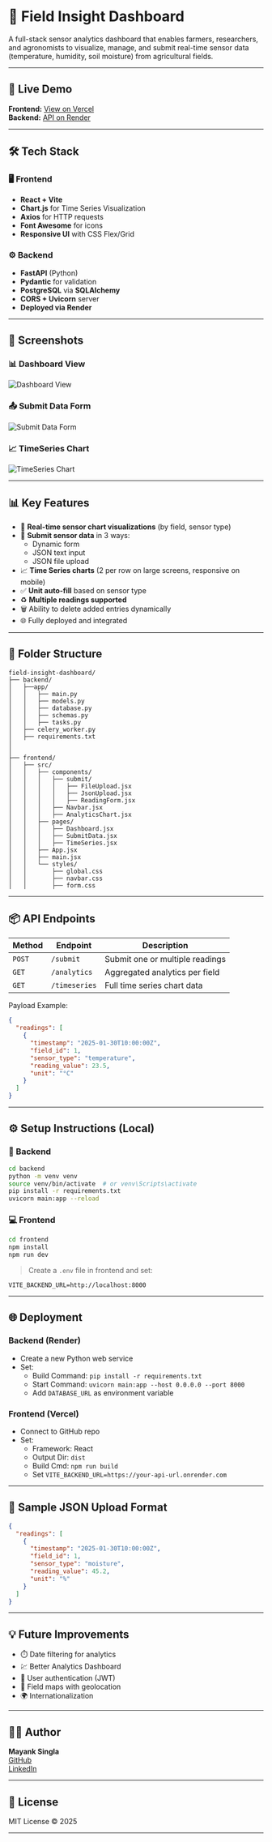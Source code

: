
# 🌾 Field Insight Dashboard

A full-stack sensor analytics dashboard that enables farmers, researchers, and agronomists to visualize, manage, and submit real-time sensor data (temperature, humidity, soil moisture) from agricultural fields.

---

## 🚀 Live Demo

**Frontend:** [View on Vercel](https://feild-insight.vercel.app?_vercel_share=IcQ9RvdZepEqlchohDwtesuZqqSehVgU)  
**Backend:** [API on Render](https://feild-insight.onrender.com/analytics)  

---

## 🛠 Tech Stack

### 🖥 Frontend
- **React + Vite**
- **Chart.js** for Time Series Visualization
- **Axios** for HTTP requests
- **Font Awesome** for icons
- **Responsive UI** with CSS Flex/Grid

### ⚙ Backend
- **FastAPI** (Python)
- **Pydantic** for validation
- **PostgreSQL** via **SQLAlchemy**
- **CORS + Uvicorn** server
- **Deployed via Render**

---

## 📸 Screenshots

### 📊 Dashboard View
![Dashboard View](assets/screenshots/dashboard-view.png)

### 📤 Submit Data Form
![Submit Data Form](assets/screenshots/upload-form.png)

### 📈 TimeSeries Chart
![TimeSeries Chart](assets/screenshots/TimeSeries-chart.png)

---

## 📊 Key Features

- 🔁 **Real-time sensor chart visualizations** (by field, sensor type)
- 🧾 **Submit sensor data** in 3 ways:
  - Dynamic form
  - JSON text input
  - JSON file upload
- 📈 **Time Series charts** (2 per row on large screens, responsive on mobile)
- ✅ **Unit auto-fill** based on sensor type
- ♻️ **Multiple readings supported**
- 🗑️ Ability to delete added entries dynamically
- 🌐 Fully deployed and integrated

---

## 📁 Folder Structure

```
field-insight-dashboard/
├── backend/
│   ├──app/
│   │   ├── main.py
│   │   ├── models.py
│   │   ├── database.py
│   │   ├── schemas.py
│   │   ├── tasks.py
│   ├── celery_worker.py
│   ├── requirements.txt
│
│
├── frontend/
│   ├── src/
│   │   ├── components/
│   │   │   ├── submit/
│   │   │   │   ├── FileUpload.jsx
│   │   │   │   ├── JsonUpload.jsx
│   │   │   │   ├── ReadingForm.jsx
│   │   │   ├── Navbar.jsx
│   │   │   ├── AnalyticsChart.jsx
│   │   ├── pages/
│   │   │   ├── Dashboard.jsx
│   │   │   ├── SubmitData.jsx
│   │   │   ├── TimeSeries.jsx
│   │   ├── App.jsx
│   │   ├── main.jsx
│   │   └── styles/
│   │       ├── global.css
│   │       ├── navbar.css
│   │       ├── form.css
```

---

## 📦 API Endpoints

| Method | Endpoint        | Description                       |
|--------|------------------|-----------------------------------|
| `POST` | `/submit`        | Submit one or multiple readings  |
| `GET`  | `/analytics`     | Aggregated analytics per field   |
| `GET`  | `/timeseries`    | Full time series chart data      |

Payload Example:
```json
{
  "readings": [
    {
      "timestamp": "2025-01-30T10:00:00Z",
      "field_id": 1,
      "sensor_type": "temperature",
      "reading_value": 23.5,
      "unit": "°C"
    }
  ]
}
```

---

## ⚙️ Setup Instructions (Local)

### 🔧 Backend

```bash
cd backend
python -m venv venv
source venv/bin/activate  # or venv\Scripts\activate
pip install -r requirements.txt
uvicorn main:app --reload
```

### 💻 Frontend

```bash
cd frontend
npm install
npm run dev
```

> Create a `.env` file in frontend and set:
```env
VITE_BACKEND_URL=http://localhost:8000
```

---

## 🌐 Deployment

### Backend (Render)
- Create a new Python web service
- Set:
  - Build Command: `pip install -r requirements.txt`
  - Start Command: `uvicorn main:app --host 0.0.0.0 --port 8000`
  - Add `DATABASE_URL` as environment variable

### Frontend (Vercel)
- Connect to GitHub repo
- Set:
  - Framework: React
  - Output Dir: `dist`
  - Build Cmd: `npm run build`
  - Set `VITE_BACKEND_URL=https://your-api-url.onrender.com`

---

## 🧪 Sample JSON Upload Format

```json
{
  "readings": [
    {
      "timestamp": "2025-01-30T10:00:00Z",
      "field_id": 1,
      "sensor_type": "moisture",
      "reading_value": 45.2,
      "unit": "%"
    }
  ]
}
```

---

## 💡 Future Improvements

- ⏱️ Date filtering for analytics
- 💹 Better Analytics Dashboard 
- 👥 User authentication (JWT)
- 📍 Field maps with geolocation
- 🌍 Internationalization

---

## 👨‍💻 Author

**Mayank Singla**  
[GitHub](https://github.com/mayanksingla910)  
[LinkedIn](https://www.linkedin.com/in/mayanksingla910)  

---

## 📄 License

MIT License © 2025

---
